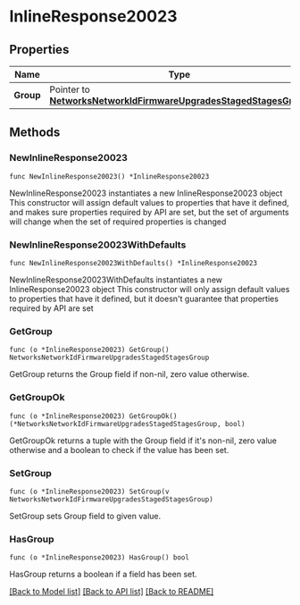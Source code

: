# InlineResponse20023

## Properties

Name | Type | Description | Notes
------------ | ------------- | ------------- | -------------
**Group** | Pointer to [**NetworksNetworkIdFirmwareUpgradesStagedStagesGroup**](NetworksNetworkIdFirmwareUpgradesStagedStagesGroup.md) |  | [optional] 

## Methods

### NewInlineResponse20023

`func NewInlineResponse20023() *InlineResponse20023`

NewInlineResponse20023 instantiates a new InlineResponse20023 object
This constructor will assign default values to properties that have it defined,
and makes sure properties required by API are set, but the set of arguments
will change when the set of required properties is changed

### NewInlineResponse20023WithDefaults

`func NewInlineResponse20023WithDefaults() *InlineResponse20023`

NewInlineResponse20023WithDefaults instantiates a new InlineResponse20023 object
This constructor will only assign default values to properties that have it defined,
but it doesn't guarantee that properties required by API are set

### GetGroup

`func (o *InlineResponse20023) GetGroup() NetworksNetworkIdFirmwareUpgradesStagedStagesGroup`

GetGroup returns the Group field if non-nil, zero value otherwise.

### GetGroupOk

`func (o *InlineResponse20023) GetGroupOk() (*NetworksNetworkIdFirmwareUpgradesStagedStagesGroup, bool)`

GetGroupOk returns a tuple with the Group field if it's non-nil, zero value otherwise
and a boolean to check if the value has been set.

### SetGroup

`func (o *InlineResponse20023) SetGroup(v NetworksNetworkIdFirmwareUpgradesStagedStagesGroup)`

SetGroup sets Group field to given value.

### HasGroup

`func (o *InlineResponse20023) HasGroup() bool`

HasGroup returns a boolean if a field has been set.


[[Back to Model list]](../README.md#documentation-for-models) [[Back to API list]](../README.md#documentation-for-api-endpoints) [[Back to README]](../README.md)


